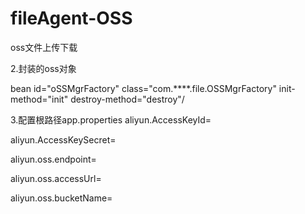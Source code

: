 # fileAgent-OSS
oss文件上传下载

2.封装的oss对象

   bean id="oSSMgrFactory" class="com.****.file.OSSMgrFactory" init-method="init" destroy-method="destroy"/


3.配置根路径app.properties
aliyun.AccessKeyId=

aliyun.AccessKeySecret=

aliyun.oss.endpoint=

aliyun.oss.accessUrl=

aliyun.oss.bucketName=
